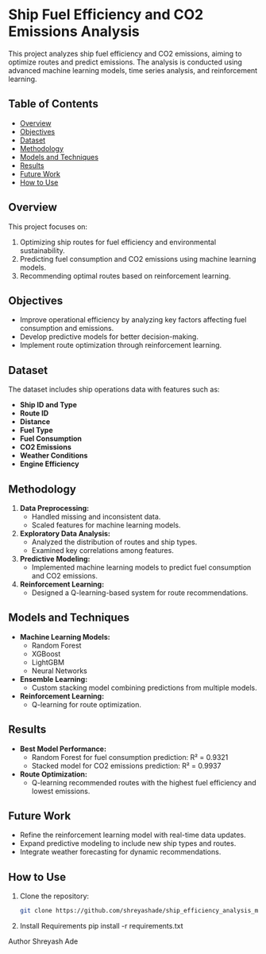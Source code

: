 # Ship Fuel Efficiency and CO2 Emissions Analysis

This project analyzes ship fuel efficiency and CO2 emissions, aiming to optimize routes and predict emissions. The analysis is conducted using advanced machine learning models, time series analysis, and reinforcement learning.

## Table of Contents
- [Overview](#overview)
- [Objectives](#objectives)
- [Dataset](#dataset)
- [Methodology](#methodology)
- [Models and Techniques](#models-and-techniques)
- [Results](#results)
- [Future Work](#future-work)
- [How to Use](#how-to-use)

## Overview
This project focuses on:
1. Optimizing ship routes for fuel efficiency and environmental sustainability.
2. Predicting fuel consumption and CO2 emissions using machine learning models.
3. Recommending optimal routes based on reinforcement learning.

## Objectives
- Improve operational efficiency by analyzing key factors affecting fuel consumption and emissions.
- Develop predictive models for better decision-making.
- Implement route optimization through reinforcement learning.

## Dataset
The dataset includes ship operations data with features such as:
- **Ship ID and Type**
- **Route ID**
- **Distance**
- **Fuel Type**
- **Fuel Consumption**
- **CO2 Emissions**
- **Weather Conditions**
- **Engine Efficiency**

## Methodology
1. **Data Preprocessing:**
   - Handled missing and inconsistent data.
   - Scaled features for machine learning models.
2. **Exploratory Data Analysis:**
   - Analyzed the distribution of routes and ship types.
   - Examined key correlations among features.
3. **Predictive Modeling:**
   - Implemented machine learning models to predict fuel consumption and CO2 emissions.
4. **Reinforcement Learning:**
   - Designed a Q-learning-based system for route recommendations.

## Models and Techniques
- **Machine Learning Models:**
  - Random Forest
  - XGBoost
  - LightGBM
  - Neural Networks
- **Ensemble Learning:**
  - Custom stacking model combining predictions from multiple models.
- **Reinforcement Learning:**
  - Q-learning for route optimization.

## Results
- **Best Model Performance:**
  - Random Forest for fuel consumption prediction: R² = 0.9321
  - Stacked model for CO2 emissions prediction: R² = 0.9937
- **Route Optimization:**
  - Q-learning recommended routes with the highest fuel efficiency and lowest emissions.

## Future Work
- Refine the reinforcement learning model with real-time data updates.
- Expand predictive modeling to include new ship types and routes.
- Integrate weather forecasting for dynamic recommendations.

## How to Use
1. Clone the repository:
   ```bash
   git clone https://github.com/shreyashade/ship_efficiency_analysis_modeling_deployment.git

2. Install Requirements
pip install -r requirements.txt

Author
Shreyash Ade
